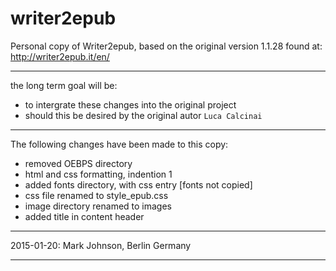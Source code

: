 # writer2epub
Personal copy of Writer2epub, based on the original version 1.1.28 found at:  http://writer2epub.it/en/

---
the long term goal will be:
* to intergrate these changes into the original project
* should this be desired by the original autor `Luca Calcinai` 

---

The following changes have been made to this copy:
* removed  OEBPS directory
* html and css formatting, indention 1
* added fonts directory, with css entry [fonts not copied]
* css file renamed to style_epub.css
* image directory renamed to images
* added title in content header

---
2015-01-20: Mark Johnson, Berlin Germany

---

